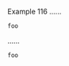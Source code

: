 Example 116
......

~~~ aa ``` ~~~
foo
~~~

......

<pre><code class="language-aa">foo
</code></pre>
